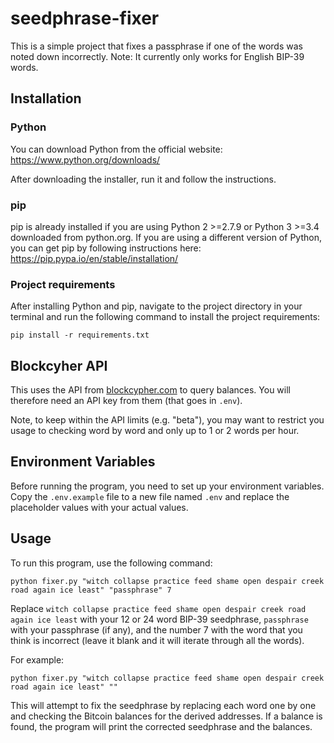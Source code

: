 # seedphrase-fixer

This is a simple project that fixes a passphrase if one of the words was noted down incorrectly. Note: It currently only works for English BIP-39 words.

## Installation

### Python

You can download Python from the official website: https://www.python.org/downloads/

After downloading the installer, run it and follow the instructions.

### pip

pip is already installed if you are using Python 2 >=2.7.9 or Python 3 >=3.4 downloaded from python.org. If you are using a different version of Python, you can get pip by following instructions here: https://pip.pypa.io/en/stable/installation/

### Project requirements

After installing Python and pip, navigate to the project directory in your terminal and run the following command to install the project requirements:

```
pip install -r requirements.txt
```

## Blockcyher API

This uses the API from [blockcypher.com](https://www.blockcypher.com) to query balances. You will therefore need an API key from them (that goes in `.env`).

Note, to keep within the API limits (e.g. "beta"), you may want to restrict you usage to checking word by word and only up to 1 or 2 words per hour.

## Environment Variables

Before running the program, you need to set up your environment variables. Copy the `.env.example` file to a new file named `.env` and replace the placeholder values with your actual values.

## Usage

To run this program, use the following command:

```
python fixer.py "witch collapse practice feed shame open despair creek road again ice least" "passphrase" 7
```

Replace `witch collapse practice feed shame open despair creek road again ice least` with your 12 or 24 word BIP-39 seedphrase, `passphrase` with your passphrase (if any), and the number 7 with the word that you think is incorrect (leave it blank and it will iterate through all the words).

For example:

```
python fixer.py "witch collapse practice feed shame open despair creek road again ice least" ""
```

This will attempt to fix the seedphrase by replacing each word one by one and checking the Bitcoin balances for the derived addresses. If a balance is found, the program will print the corrected seedphrase and the balances.
